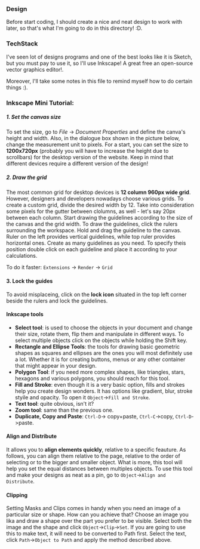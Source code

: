 ### Design

Before start coding, I should create a nice and neat design to work with later, so that's what I'm going to do in this directory! :D.

### TechStack

I've seen lot of designs programs and one of the best looks like it is Sketch, but you must pay to use it, so I'll use Inkscape! A great free an open-source vector graphics editor!.

Moreover, I'll take some notes in this file to remind myself how to do certain things :).

### Inkscape Mini Tutorial:

##### 1. Set the canvas size

To set the size, go to *File* -> *Document Properties* and define the canva's height and width. Also, in the dialogue box shown in the picture below, change the measurement unit to pixels. For a start, you can set the size to **1200x720px** (probably you will have to increase the height due to scrollbars) for the desktop version of the website. Keep in mind that different devices require a different version of the design!

##### 2. Draw the grid

The most common grid for desktop devices is **12 column 960px wide grid**. However, designers and developers nowadays choose various grids. To create a custom grid, divide the desired width by 12. Take into consideration some pixels for the gutter between clolumns, as well - let's say 20px between each column. Start drawing the guidelines according to the size of the canvas and the grid width. To draw the guidelines, click the rulers surrounding the workspace. Hold and drag the guideline to the canvas. Ruler on the left provides vertical guidelines, while top ruler provides horizontal ones. Create as many guidelines as you need. To specify theis position double click on each guideline and place it according to your calculations. 

To do it faster:
`Extensions` -> `Render` -> `Grid`


#### 3. Lock the guides

To avoid misplaceing, click on the **lock icon** situated in the top left corner beside the rulers and lock the guidelines.

#### Inkscape tools

* **Select tool**: is used to choose the objects in your document and change their size, rotate them, flip them and manipulate in different ways. To select multiple objects click on the objects while holding the Shift key.
* **Rectangle and Ellipse Tools**: the tools for drawing basic geometric shapes as squares and ellipses are the ones you will most definitely use a lot. Whether it is for creating buttons, menus or any other container that might appear in your design.
* **Polygon Tool**: if you need more complex shapes, like triangles, stars, hexagons and various polygons, you should reach for this tool. 
* **Fill and Stroke**: even though it is a very basic option, fills and strokes help you create design wonders.  It has options like gradient, blur, stroke styile and opacity. To open it `Object`->`Fill and Stroke`.
* **Text tool**: quite obvious, isn't it?
* **Zoom tool**: same than the previous one.
* **Duplicate, Copy and Paste**: `Ctrl-D`-> copy+paste, `Ctrl-C`->copy, `Ctrl-D`->paste.

#### Align and Distribute

It allows you to **align elements quickly**, relative to a specific feauture. As follows, you can align them relative to the page, relative to the order of selecting or to the bigger and smaller object. What is more, this tool will help you set the equal distances between multiples objects. To use this tool and make your designs as neat as a pin, go to `Object`->`Align and Distribute`.

#### Clipping

Setting Masks and Clips comes in handy when you need an image of a particular size or shape. How can you achieve that? Choose an image you lika and draw a shape over the part you prefer to be visible. Select both the image and the shape and click `Object`->`Clip`->`Set`. If you are going to use this to make text, it will need to be converted to Path first. Select the text, click `Path`->`Object to Path` and apply the method described above.